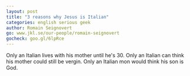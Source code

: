 ```yaml
---
layout: post
title: "3 reasons why Jesus is Italian"
categories: english serious geek
author: Romain Seignovert
go: www.jkl.se/our-people/romain-seignovert
gocheck: goo.gl/6lpRce 
---
```

Only an Italian lives with his mother until he's 30.
Only an Italian can think his mother could still be vergin.
Only an Italian mon would think his son is God.
